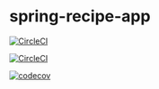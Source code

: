 # spring-recipe-app
[![CircleCI](https://circleci.com/gh/bergony/spring-recipe-app.svg?style=svg)](https://circleci.com/gh/circleci/circleci-docs)

[![CircleCI](https://circleci.com/gh/bergony/spring-recipe-app/tree/teesloane-patch-5.svg?style=svg)](https://circleci.com/gh/circleci/circleci-docs/tree/teesloane-patch-5)

[![codecov](https://codecov.io/gh/bergony/spring-recipe-app/branch/main/graph/badge.svg?token=25Y3HVW5FR)](https://codecov.io/gh/bergony/spring-recipe-app)
